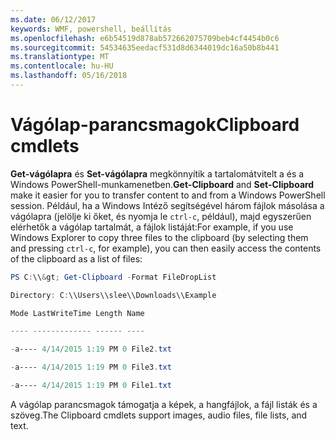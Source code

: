 ```yaml
---
ms.date: 06/12/2017
keywords: WMF, powershell, beállítás
ms.openlocfilehash: e6b54519d878ab572662075709beb4cf4454b0c6
ms.sourcegitcommit: 54534635eedacf531d8d6344019dc16a50b8b441
ms.translationtype: MT
ms.contentlocale: hu-HU
ms.lasthandoff: 05/16/2018
---
```

# <a name="clipboard-cmdlets"></a><span data-ttu-id="c8305-102">Vágólap-parancsmagok</span><span class="sxs-lookup"><span data-stu-id="c8305-102">Clipboard cmdlets</span></span>
<span data-ttu-id="c8305-103">**Get-vágólapra** és **Set-vágólapra** megkönnyítik a tartalomátvitelt a és a Windows PowerShell-munkamenetben.</span><span class="sxs-lookup"><span data-stu-id="c8305-103">**Get-Clipboard** and **Set-Clipboard** make it easier for you to transfer content to and from a Windows PowerShell session.</span></span> <span data-ttu-id="c8305-104">Például, ha a Windows Intéző segítségével három fájlok másolása a vágólapra (jelölje ki őket, és nyomja le `ctrl-c`, például), majd egyszerűen elérhetők a vágólap tartalmát, a fájlok listáját:</span><span class="sxs-lookup"><span data-stu-id="c8305-104">For example, if you use Windows Explorer to copy three files to the clipboard (by selecting them and pressing `ctrl-c`, for example), you can then easily access the contents of the clipboard as a list of files:</span></span>

```powershell
PS C:\\&gt; Get-Clipboard -Format FileDropList

Directory: C:\\Users\\slee\\Downloads\\Example

Mode LastWriteTime Length Name

---- ------------- ------ ----

-a---- 4/14/2015 1:19 PM 0 File2.txt

-a---- 4/14/2015 1:19 PM 0 File3.txt

-a---- 4/14/2015 1:19 PM 0 File1.txt
```


<span data-ttu-id="c8305-105">A vágólap parancsmagok támogatja a képek, a hangfájlok, a fájl listák és a szöveg.</span><span class="sxs-lookup"><span data-stu-id="c8305-105">The Clipboard cmdlets support images, audio files, file lists, and text.</span></span>
